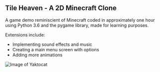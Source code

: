 ## Tile Heaven - A 2D Minecraft Clone 

A game demo reminiscient of Minecraft coded in approximately one hour using Python 3.6 and the pygame library, made for learning purposes.

Extensions include:
- Implementing sound effects and music
- Creating a main menu screen with options
- Adding more animations

![Image of Yaktocat](http://adamsr.me/minecraft-2d/assets/screenshots/capture1.PNG)
